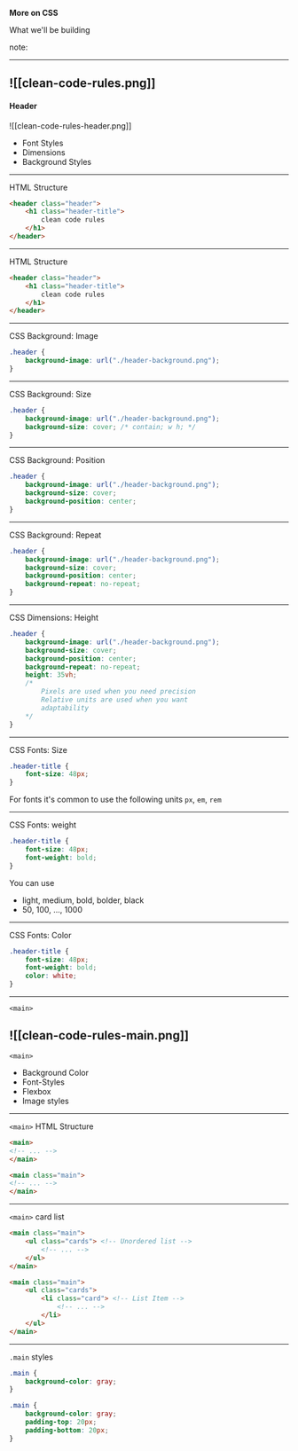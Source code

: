 
**More on CSS**

What we'll be building
<!-- element class="fragment" -->

note: 

---
![[clean-code-rules.png]]
---
#### Header
![[clean-code-rules-header.png]]
- Font Styles <!-- element class="fragment" -->
- Dimensions <!-- element class="fragment" -->
- Background Styles <!-- element class="fragment" -->
---
HTML Structure
```html {hl_lines=[1, 5]}
<header class="header">
	<h1 class="header-title">
		clean code rules
	</h1>
</header>
```
<!-- element class="fragment" -->

---
HTML Structure
```html {hl_lines=[2, 3, 4]}
<header class="header">
	<h1 class="header-title">
		clean code rules
	</h1>
</header>
```


---

CSS Background: Image

```css {hl_lines=[2]}
.header {
	background-image: url("./header-background.png"); 
}
```
---
CSS Background: Size
```css {hl_lines=[3]}
.header {
	background-image: url("./header-background.png"); 
	background-size: cover; /* contain; w h; */
}
```
---
CSS Background: Position
```css {hl_lines=[4]}
.header {
	background-image: url("./header-background.png"); 
	background-size: cover;
	background-position: center;
}
```
---
CSS Background: Repeat
```css {hl_lines=[5]}
.header {
	background-image: url("./header-background.png"); 
	background-size: cover;
	background-position: center;
	background-repeat: no-repeat;
}
```
---
CSS Dimensions: Height
```css {hl_lines=[6, 7, 8, 9, 10, 11]}
.header {
	background-image: url("./header-background.png"); 
	background-size: cover;
	background-position: center;
	background-repeat: no-repeat;
	height: 35vh;
	/*
		Pixels are used when you need precision
		Relative units are used when you want
		adaptability
	*/
}
```
---
CSS Fonts: Size
```css {hl_lines=[2]}
.header-title {
	font-size: 48px;
}
```
For fonts it's common to use the following units `px`, `em`, `rem`
<!-- element class="fragment" -->

---
CSS Fonts: weight
```css {hl_lines=[3]}
.header-title {
	font-size: 48px;
	font-weight: bold;
}
```
You can use 
<!-- element class="fragment" -->
- light, medium, bold, bolder, black <!-- element class="fragment" -->
- 50, 100, ..., 1000 <!-- element class="fragment" -->
---
CSS Fonts: Color
```css {hl_lines=[4]}
.header-title {
	font-size: 48px;
	font-weight: bold;
	color: white;
}
```
---
`<main>`

![[clean-code-rules-main.png]]
---
`<main>`

- Background Color  <!-- element class="fragment" -->
- Font-Styles  <!-- element class="fragment" -->
- Flexbox  <!-- element class="fragment" -->
- Image styles  <!-- element class="fragment" -->
---
`<main>` HTML Structure
```html {hl_lines=[1, 3]}
<main>
<!-- ... -->
</main>
```

```html {hl_lines=[1]}
<main class="main">
<!-- ... -->
</main>
```
<!-- element class="fragment" -->

---
`<main>` card list
```html {hl_lines=[2, 4]}
<main class="main">
	<ul class="cards"> <!-- Unordered list -->
		<!-- ... -->
	</ul>
</main>
```
<!-- element class="fragment" -->
```html {hl_lines=[3, 5]}
<main class="main">
	<ul class="cards">
		<li class="card"> <!-- List Item -->
			<!-- ... -->
		</li>
	</ul>
</main>
```
<!-- element class="fragment" -->

---
`.main` styles
```css {hl_lines=[2]}
.main {
	background-color: gray;
}
```

```css {hl_lines=[3, 4]}
.main {
	background-color: gray;
	padding-top: 20px;
	padding-bottom: 20px;
}
```
<!-- element class="fragment" -->